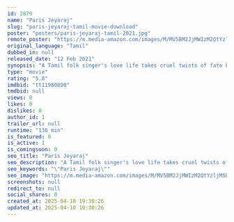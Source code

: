 ```yaml
---
id: 2879
name: "Paris Jeyaraj"
slug: "paris-jeyaraj-tamil-movie-download"
poster: "posters/paris-jeyaraj-tamil-2021.jpg"
remote_poster: "https://m.media-amazon.com/images/M/MV5BM2JjMWIzM2QtYzljMS00ZWQwLTk4MjUtOGJiMzM5YWEwMWYxXkEyXkFqcGdeQXVyMTEzNzg0Mjkx._V1_SX300.jpg"
original_language: "Tamil"
dubbed_in: null
released_date: "12 Feb 2021"
synopsis: "A Tamil folk singer's love life takes cruel twists of fate because if his lawyer father and his secret extra marital relations."
type: "movie"
rating: "5.8"
imdbid: "tt11980890"
tmdbid: null
views: 0
likes: 0
dislikes: 0
author_id: 1
trailer_url: null
runtime: "136 min"
is_featured: 0
is_active: 1
is_comingsoon: 0
seo_title: "Paris Jeyaraj"
seo_description: "A Tamil folk singer's love life takes cruel twists of fate because if his lawyer father and his secret extra marital relations."
seo_keywords: "\"Paris Jeyaraj\""
seo_image: "https://m.media-amazon.com/images/M/MV5BM2JjMWIzM2QtYzljMS00ZWQwLTk4MjUtOGJiMzM5YWEwMWYxXkEyXkFqcGdeQXVyMTEzNzg0Mjkx._V1_SX300.jpg"
screenshots: null
redirect_to: null
social_shares: 0
created_at: 2025-04-10 19:30:26
updated_at: 2025-04-10 19:30:26
---
```


